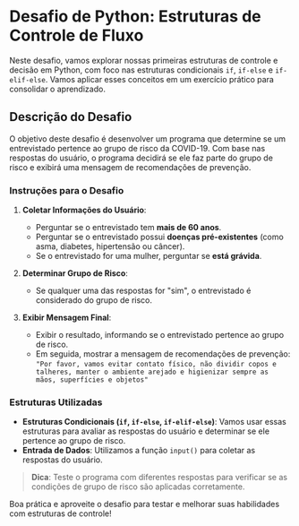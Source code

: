 # Desafio de Python: Estruturas de Controle de Fluxo

Neste desafio, vamos explorar nossas primeiras estruturas de controle e decisão em Python, com foco nas estruturas condicionais `if`, `if-else` e `if-elif-else`. Vamos aplicar esses conceitos em um exercício prático para consolidar o aprendizado.

## Descrição do Desafio

O objetivo deste desafio é desenvolver um programa que determine se um entrevistado pertence ao grupo de risco da COVID-19. Com base nas respostas do usuário, o programa decidirá se ele faz parte do grupo de risco e exibirá uma mensagem de recomendações de prevenção.

### Instruções para o Desafio

1. **Coletar Informações do Usuário**:
   - Perguntar se o entrevistado tem **mais de 60 anos**.
   - Perguntar se o entrevistado possui **doenças pré-existentes** (como asma, diabetes, hipertensão ou câncer).
   - Se o entrevistado for uma mulher, perguntar se **está grávida**.

2. **Determinar Grupo de Risco**:
   - Se qualquer uma das respostas for "sim", o entrevistado é considerado do grupo de risco.

3. **Exibir Mensagem Final**:
   - Exibir o resultado, informando se o entrevistado pertence ao grupo de risco.
   - Em seguida, mostrar a mensagem de recomendações de prevenção:  
     `"Por favor, vamos evitar contato físico, não dividir copos e talheres, manter o ambiente arejado e higienizar sempre as mãos, superfícies e objetos"`

### Estruturas Utilizadas

- **Estruturas Condicionais (`if`, `if-else`, `if-elif-else`)**: Vamos usar essas estruturas para avaliar as respostas do usuário e determinar se ele pertence ao grupo de risco.
- **Entrada de Dados**: Utilizamos a função `input()` para coletar as respostas do usuário.

> **Dica**: Teste o programa com diferentes respostas para verificar se as condições de grupo de risco são aplicadas corretamente.

Boa prática e aproveite o desafio para testar e melhorar suas habilidades com estruturas de controle!
